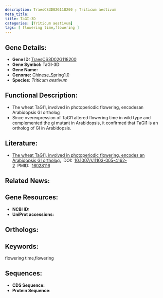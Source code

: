 ```yaml
---
description: TraesCS3D02G118200 ; Triticum aestivum
meta_title:
title: TaGI-3D
categories: [Triticum aestivum]
tags: [ flowering time,flowering ]
---
```


## Gene Details:
- **Gene ID:**	[TraesCS3D02G118200]()
- **Gene Symbol:** TaGI-3D
- **Gene Name:** 
- **Genome:** [Chinese_Spring1.0]()
- **Species:** *Triticum aestivum*

## Functional Description:
   - The wheat TaGI1, involved in photoperiodic flowering, encodesan Arabidopsis GI ortholog
   - Since overexpression of TaGI1 altered flowering time in wild type and complemented the gi mutant in Arabidopsis, it confirmed that TaGI1 is an ortholog of GI in Arabidopsis.

## Literature:
   - [The wheat TaGI1, involved in photoperiodic flowering, encodes an Arabidopsis GI ortholog.]( https://link.springer.com/article/10.1007/s11103-005-4162-2)&nbsp;&nbsp;DOI:&nbsp;&nbsp;[10.1007/s11103-005-4162-2](https://link.springer.com/article/10.1007/s11103-005-4162-2)&nbsp;&nbsp;PMID:&nbsp;&nbsp;[16028116](https://pubmed.ncbi.nlm.nih.gov/16028116/)

## Related News:

## Gene Resources:
- **NCBI ID:** [](https://www.ncbi.nlm.nih.gov/gene/?term=)
- **UniProt accessions:** [](https://www.uniprot.org/uniprotkb//entry)

## Orthologs:

## Keywords:
flowering time,flowering

## Sequences:
- **CDS Sequence:**
- **Protein Sequence:**
